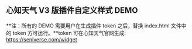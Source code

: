 
## 心知天气 V3 版插件自定义样式 DEMO

**注：所有的 DEMO 需要用户在生成插件 token 之后，替换 index.html 文件中的 token 方可运行。**token 可在心知天气官网生成: https://seniverse.com/widget

